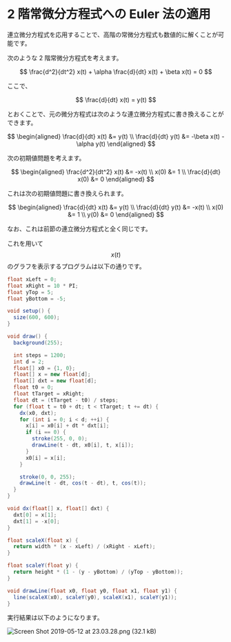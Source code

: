 # 2 階常微分方程式への Euler 法の適用

連立微分方程式を応用することで、高階の常微分方程式も数値的に解くことが可能です。

次のような 2 階常微分方程式を考えます。

$$
\frac{d^2}{dt^2} x(t) + \alpha \frac{d}{dt} x(t) + \beta x(t) = 0
$$

ここで、

$$
\frac{d}{dt} x(t) = y(t)
$$

とおくことで、元の微分方程式は次のような連立微分方程式に書き換えることができます。

$$
\begin{aligned}
\frac{d}{dt} x(t) &= y(t) \\
\frac{d}{dt} y(t) &= -\beta x(t) -\alpha y(t)
\end{aligned}
$$

次の初期値問題を考えます。

$$
\begin{aligned}
\frac{d^2}{dt^2} x(t) &= -x(t) \\
x(0) &= 1 \\
\frac{d}{dt} x(0) &= 0
\end{aligned}
$$

これは次の初期値問題に書き換えられます。

$$
\begin{aligned}
\frac{d}{dt} x(t) &= y(t) \\
\frac{d}{dt} y(t) &= -x(t) \\
x(0) &= 1 \\
y(0) &= 0
\end{aligned}
$$

なお、これは前節の連立微分方程式と全く同じです。

これを用いて $$x(t)$$ のグラフを表示するプログラムは以下の通りです。

```java
float xLeft = 0;
float xRight = 10 * PI;
float yTop = 5;
float yBottom = -5;

void setup() {
  size(600, 600);
}

void draw() {
  background(255);

  int steps = 1200;
  int d = 2;
  float[] x0 = {1, 0};
  float[] x = new float[d];
  float[] dxt = new float[d];
  float t0 = 0;
  float tTarget = xRight;
  float dt = (tTarget - t0) / steps;
  for (float t = t0 + dt; t < tTarget; t += dt) {
    dx(x0, dxt);
    for (int i = 0; i < d; ++i) {
      x[i] = x0[i] + dt * dxt[i];
      if (i == 0) {
        stroke(255, 0, 0);
        drawLine(t - dt, x0[i], t, x[i]);
      }
      x0[i] = x[i];
    }

    stroke(0, 0, 255);
    drawLine(t - dt, cos(t - dt), t, cos(t));
  }
}

void dx(float[] x, float[] dxt) {
  dxt[0] = x[1];
  dxt[1] = -x[0];
}

float scaleX(float x) {
  return width * (x - xLeft) / (xRight - xLeft);
}

float scaleY(float y) {
  return height * (1 - (y - yBottom) / (yTop - yBottom));
}

void drawLine(float x0, float y0, float x1, float y1) {
  line(scaleX(x0), scaleY(y0), scaleX(x1), scaleY(y1));
}
```

実行結果は以下のようになります。

![Screen Shot 2019-05-12 at 23.03.28.png (32.1 kB)](https://img.esa.io/uploads/production/attachments/8704/2019/05/12/28750/99a4ad4d-8ea7-46ed-a98c-7042ec2ecd54.png)
